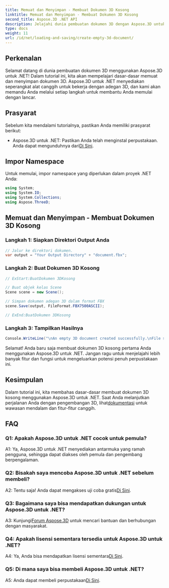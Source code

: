 ```yaml
---
title: Memuat dan Menyimpan - Membuat Dokumen 3D Kosong
linktitle: Memuat dan Menyimpan - Membuat Dokumen 3D Kosong
second_title: Aspose.3D .NET API
description: Jelajahi dunia pembuatan dokumen 3D dengan Aspose.3D untuk .NET. Buat, edit, dan simpan pemandangan 3D yang menakjubkan dengan mudah.
type: docs
weight: 11
url: /id/net/loading-and-saving/create-empty-3d-document/
---
```

## Perkenalan

Selamat datang di dunia pembuatan dokumen 3D menggunakan Aspose.3D untuk .NET! Dalam tutorial ini, kita akan mempelajari dasar-dasar memuat dan menyimpan dokumen 3D. Aspose.3D untuk .NET menyediakan seperangkat alat canggih untuk bekerja dengan adegan 3D, dan kami akan memandu Anda melalui setiap langkah untuk membantu Anda memulai dengan lancar.

## Prasyarat

Sebelum kita mendalami tutorialnya, pastikan Anda memiliki prasyarat berikut:

-  Aspose.3D untuk .NET: Pastikan Anda telah menginstal perpustakaan. Anda dapat mengunduhnya dari[Di Sini](https://releases.aspose.com/3d/net/).

## Impor Namespace

Untuk memulai, impor namespace yang diperlukan dalam proyek .NET Anda:

```csharp
using System;
using System.IO;
using System.Collections;
using Aspose.ThreeD;
```

## Memuat dan Menyimpan - Membuat Dokumen 3D Kosong

### Langkah 1: Siapkan Direktori Output Anda

```csharp
// Jalur ke direktori dokumen.
var output = "Your Output Directory" + "document.fbx";
```

### Langkah 2: Buat Dokumen 3D Kosong

```csharp
// ExStart:BuatDokumen 3DKosong

// Buat objek kelas Scene
Scene scene = new Scene();

// Simpan dokumen adegan 3D dalam format FBX
scene.Save(output, FileFormat.FBX7500ASCII);

// ExEnd:BuatDokumen 3DKosong
```

### Langkah 3: Tampilkan Hasilnya

```csharp
Console.WriteLine("\nAn empty 3D document created successfully.\nFile saved at " + output);
```

Selamat! Anda baru saja membuat dokumen 3D kosong pertama Anda menggunakan Aspose.3D untuk .NET. Jangan ragu untuk menjelajahi lebih banyak fitur dan fungsi untuk mengeluarkan potensi penuh perpustakaan ini.

## Kesimpulan

 Dalam tutorial ini, kita membahas dasar-dasar membuat dokumen 3D kosong menggunakan Aspose.3D untuk .NET. Saat Anda melanjutkan perjalanan Anda dengan pengembangan 3D, lihat[dokumentasi](https://reference.aspose.com/3d/net/) untuk wawasan mendalam dan fitur-fitur canggih.

## FAQ

### Q1: Apakah Aspose.3D untuk .NET cocok untuk pemula?

A1: Ya, Aspose.3D untuk .NET menyediakan antarmuka yang ramah pengguna, sehingga dapat diakses oleh pemula dan pengembang berpengalaman.

### Q2: Bisakah saya mencoba Aspose.3D untuk .NET sebelum membeli?

 A2: Tentu saja! Anda dapat mengakses uji coba gratis[Di Sini](https://releases.aspose.com/).

### Q3: Bagaimana saya bisa mendapatkan dukungan untuk Aspose.3D untuk .NET?

 A3: Kunjungi[Forum Aspose.3D](https://forum.aspose.com/c/3d/18) untuk mencari bantuan dan berhubungan dengan masyarakat.

### Q4: Apakah lisensi sementara tersedia untuk Aspose.3D untuk .NET?

 A4: Ya, Anda bisa mendapatkan lisensi sementara[Di Sini](https://purchase.aspose.com/temporary-license/).

### Q5: Di mana saya bisa membeli Aspose.3D untuk .NET?

 A5: Anda dapat membeli perpustakaan[Di Sini](https://purchase.aspose.com/buy).